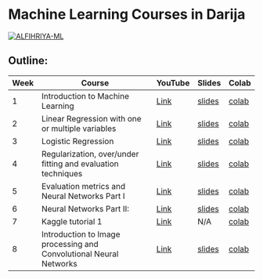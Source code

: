 # Machine Learning Courses in Darija

[![ALFIHRIYA-ML](https://scontent-cdt1-1.xx.fbcdn.net/v/t1.0-9/105051599_1693362157496748_2913223290986831394_o.jpg?_nc_cat=105&_nc_sid=825194&_nc_ohc=Fyh5aX3X-WkAX9m8oPO&_nc_ht=scontent-cdt1-1.xx&oh=1d93e2f58d01c846ef7f39a0bcc6b195&oe=5F2C1FBF)](https://www.youtube.com/playlist?list=PLXH8lluXIxcyzlE3swQ1AlubfKbr6frcj)

## Outline:

| Week | Course | YouTube | Slides | Colab | 
| --- | --- | --- | --- | --- | 
| 1 | Introduction to Machine Learning | [Link](https://youtu.be/W769fWSg6vE) | [slides]() | [colab]() | 
| 2 | Linear Regression with one or multiple variables | [Link](https://youtu.be/RgHChlf1FiI) | [slides]() | [colab]() | 
| 3 | Logistic Regression | [Link](https://youtu.be/yteKHNnOVIY) | [slides]() | [colab]() | 
| 4 | Regularization, over/under fitting and evaluation techniques | [Link](https://youtu.be/WM8WA-3JvnQ) | [slides]() | [colab]() |  
| 5 | Evaluation metrics and Neural Networks Part I | [Link](https://youtu.be/RqMGmdedm88) | [slides]() | [colab]() | 
| 6 | Neural Networks Part II: | [Link](https://youtu.be/tpjfzkHrfzo) | [slides](https://docs.google.com/presentation/d/1kTdqUaGsTYd0nUivisZalbyGWUW8qHY9YkstD0IH7Gc/) | [colab](https://colab.research.google.com/drive/1bvDzkd57tjvUX6xkKoDmD3xXusKmEi-Y?usp=sharing) | 
| 7 | Kaggle tutorial 1| [Link](https://youtu.be/F5TxNCyV4tY) | N/A | [colab](https://colab.research.google.com/drive/1mPmgia5e4ex7lQepDZ8ajyGlVPK4nTFT?usp=sharing) |  
| 8 | Introduction to Image processing and Convolutional Neural Networks | [Link](https://youtu.be/Yj3_ey9-l84) | [slides](https://docs.google.com/presentation/d/17AUhKXEi8FPzot5OPXT4Nrx4oVqVHZtydvsc8v91JJM/edit?usp=sharing) | [colab](https://colab.research.google.com/drive/1EhC0tqApqKDo4qVV6MZWRslzQFYaXyBu?usp=sharing) | 


